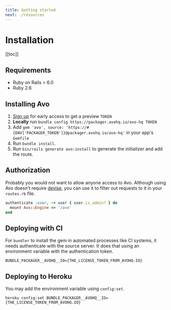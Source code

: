 ```yaml
---
title: Getting started
next: ./resources
---
```


# Installation

[[toc]]


## Requirements

- Ruby on Rails > 6.0
- Ruby 2.6

## Installing Avo

1. [Sign up](https://avohq.io) for early access to get a preview `TOKEN`
1. **Locally** run `bundle config https://packager.avohq.io/avo-hq TOKEN`
1. Add `gem 'avo', source: 'https://#{ENV['PACKAGER_TOKEN']}@packager.avohq.io/avo-hq'` in your app's `Gemfile`
1. Run `bundle install`.
1. Run `bin/rails generate avo:install` to generate the initializer and add the route.

## Authorization

Probably you would not want to allow anyone access to Avo. Although using Avo doesn't require [devise](https://github.com/heartcombo/devise), you can use it to filter out requests to it in your `routes.rb` file.

```ruby
authenticate :user, -> user { user.is_admin? } do
  mount Avo::Engine => '/avo'
end
```

## Deploying with CI

For `bundler` to install the gem in automated processes like CI systems, it needs authenticate with the source server.
It does that using an environment variable with the authentication token.

```env
BUNDLE_PACKAGER__AVOHQ__IO={THE_LICENSE_TOKEN_FROM_AVOHQ.IO}
```

## Deploying to Heroku

You may add the environment variable using `config:set`.

```env
heroku config:set BUNDLE_PACKAGER__AVOHQ__IO={THE_LICENSE_TOKEN_FROM_AVOHQ.IO}
```
